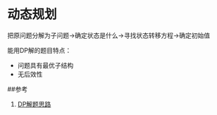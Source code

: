 # 动态规划
把原问题分解为子问题->确定状态是什么->寻找状态转移方程->确定初始值

能用DP解的题目特点：
 - 问题具有最优子结构
 - 无后效性

##参考
1. [DP解题思路](http://blog.csdn.net/baidu_28312631/article/details/47418773)
